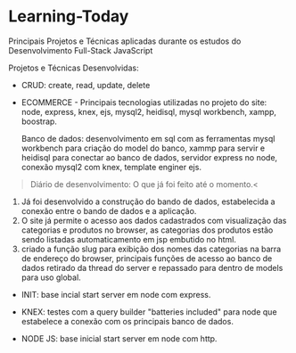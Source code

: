 # Learning-Today
Principais Projetos e Técnicas aplicadas durante os estudos do Desenvolvimento Full-Stack JavaScript

Projetos e Técnicas Desenvolvidas:

- CRUD: create, read, update, delete
  

- ECOMMERCE - Principais tecnologias utilizadas no projeto do site: node, express, knex, ejs, mysql2, heidisql, mysql workbench, xampp, boostrap.

  Banco de dados: desenvolvimento em sql com as ferramentas mysql workbench para criação do model do banco, xammp para servir e heidisql para conectar ao banco de dados,           servidor express no node, conexão mysql2 com knex, template enginer ejs.
    
>Diário de desenvolvimento: O que já foi feito até o momento.<

1. Já foi desenvolvido a construção do bando de dados, estabelecida a conexão entre o bando de dados e a aplicação.
2. O site já permite o acesso aos dados cadastrados com visualização das categorias e produtos no browser, as categorias dos produtos estão sendo listadas automaticamento em jsp embutido no html.
3. criado a função slug para exibição dos nomes das categorias na barra de endereço do browser, principais funções de acesso ao banco de dados retirado da thread do server e repassado para dentro de models para uso global. 
  
- INIT: base incial start server em node com express.

- KNEX: testes com a query builder "batteries included" para node que estabelece a conexão com os principais banco de dados.

- NODE JS: base inicial start server em node com http.
